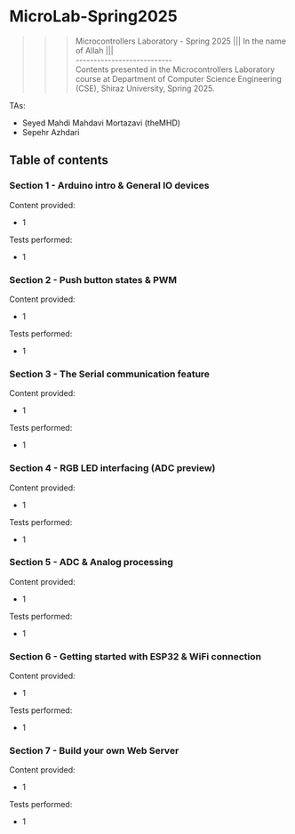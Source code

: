 ﻿# MicroLab-Spring2025
>>> Microcontrollers Laboratory - Spring 2025
||| In the name of Allah ||| <br />
--------------------------- <br />
Contents presented in the Microcontrollers Laboratory course at Department of Computer Science Engineering (CSE), Shiraz University, Spring 2025.

TAs:
- Seyed Mahdi Mahdavi Mortazavi (theMHD)
- Sepehr Azhdari

## Table of contents

### Section 1 - Arduino intro & General IO devices
Content provided:
- 1

Tests performed:
- 1

### Section 2 - Push button states & PWM
Content provided:
- 1

Tests performed:
- 1

### Section 3 - The Serial communication feature
Content provided:
- 1

Tests performed:
- 1

### Section 4 - RGB LED interfacing (ADC preview)
Content provided:
- 1

Tests performed:
- 1

### Section 5 - ADC & Analog processing
Content provided:
- 1

Tests performed:
- 1

### Section 6 - Getting started with ESP32 & WiFi connection
Content provided:
- 1

Tests performed:
- 1

### Section 7 - Build your own Web Server
Content provided:
- 1

Tests performed:
- 1

